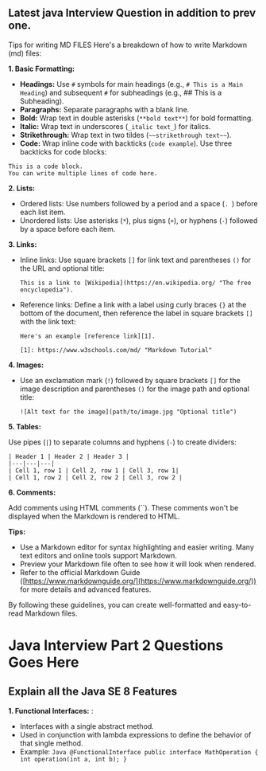 ## Latest java Interview Question in addition to prev one.

Tips for writing MD FILES
Here's a breakdown of how to write Markdown (md) files:

**1. Basic Formatting:**

- **Headings:** Use `#` symbols for main headings (e.g., `# This is a Main Heading`) and subsequent `#` for subheadings (e.g., ## This is a Subheading).
- **Paragraphs:** Separate paragraphs with a blank line.
- **Bold:** Wrap text in double asterisks (`**bold text**`) for bold formatting.
- **Italic:** Wrap text in underscores (`_italic text_`) for italics.
- **Strikethrough:** Wrap text in two tildes (`~~strikethrough text~~`).
- **Code:** Wrap inline code with backticks (`code example`). Use three backticks for code blocks:

```
This is a code block.
You can write multiple lines of code here.
```

**2. Lists:**

- Ordered lists: Use numbers followed by a period and a space (`. `) before each list item.
- Unordered lists: Use asterisks (`*`), plus signs (`+`), or hyphens (`-`) followed by a space before each item.

**3. Links:**

- Inline links: Use square brackets `[]` for link text and parentheses `()` for the URL and optional title:

  ```
  This is a link to [Wikipedia](https://en.wikipedia.org/ "The free encyclopedia").
  ```

- Reference links: Define a link with a label using curly braces `{}` at the bottom of the document, then reference the label in square brackets `[]` with the link text:

  ```
  Here's an example [reference link][1].

  [1]: https://www.w3schools.com/md/ "Markdown Tutorial"
  ```

**4. Images:**

- Use an exclamation mark (`!`) followed by square brackets `[]` for the image description and parentheses `()` for the image path and optional title:

  ```
  ![Alt text for the image](path/to/image.jpg "Optional title")
  ```

**5. Tables:**

  Use pipes (`|`) to separate columns and hyphens (`-`) to create dividers:

  ```
  | Header 1 | Header 2 | Header 3 |
  |---|---|---|
  | Cell 1, row 1 | Cell 2, row 1 | Cell 3, row 1|
  | Cell 1, row 2 | Cell 2, row 2 | Cell 3, row 2 |
  ```

**6. Comments:**

  Add comments using HTML comments (``). These comments won't be displayed when the Markdown is rendered to HTML.

**Tips:**

- Use a Markdown editor for syntax highlighting and easier writing. Many text editors and online tools support Markdown.
- Preview your Markdown file often to see how it will look when rendered.
- Refer to the official Markdown Guide ([https://www.markdownguide.org/](https://www.markdownguide.org/)) for more details and advanced features.

By following these guidelines, you can create well-formatted and easy-to-read Markdown files.





# Java Interview Part 2 Questions Goes Here

## Explain all the Java SE 8 Features

**1. Functional Interfaces:** : 
- Interfaces with a single abstract method.
- Used in conjunction with lambda expressions to define the behavior of that single method.
- Example:
      ```Java
      @FunctionalInterface
      public interface MathOperation {
          int operation(int a, int b);
      }
      ```

